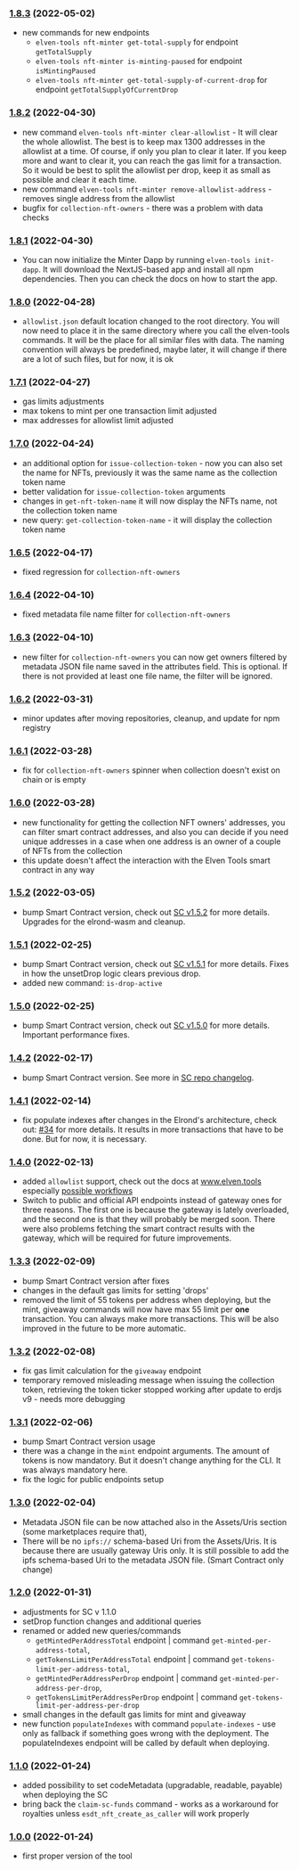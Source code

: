 ### [1.8.3](https://github.com/ElvenTools/elven-tools-cli/releases/tag/v1.8.3) (2022-05-02)
- new commands for new endpoints
  - `elven-tools nft-minter get-total-supply` for endpoint `getTotalSupply`
  - `elven-tools nft-minter is-minting-paused` for endpoint `isMintingPaused`
  - `elven-tools nft-minter get-total-supply-of-current-drop` for endpoint `getTotalSupplyOfCurrentDrop`

### [1.8.2](https://github.com/ElvenTools/elven-tools-cli/releases/tag/v1.8.2) (2022-04-30)
- new command `elven-tools nft-minter clear-allowlist` - It will clear the whole allowlist. The best is to keep max 1300 addresses in the allowlist at a time. Of course, if only you plan to clear it later. If you keep more and want to clear it, you can reach the gas limit for a transaction. So it would be best to split the allowlist per drop, keep it as small as possible and clear it each time.
- new command `elven-tools nft-minter remove-allowlist-address` - removes single address from the allowlist
- bugfix for `collection-nft-owners` - there was a problem with data checks

### [1.8.1](https://github.com/ElvenTools/elven-tools-cli/releases/tag/v1.8.1) (2022-04-30)
- You can now initialize the Minter Dapp by running `elven-tools init-dapp`. It will download the NextJS-based app and install all npm dependencies. Then you can check the docs on how to start the app.

### [1.8.0](https://github.com/ElvenTools/elven-tools-cli/releases/tag/v1.8.0) (2022-04-28)
- `allowlist.json` default location changed to the root directory. You will now need to place it in the same directory where you call the elven-tools commands. It will be the place for all similar files with data. The naming convention will always be predefined, maybe later, it will change if there are a lot of such files, but for now, it is ok

### [1.7.1](https://github.com/ElvenTools/elven-tools-cli/releases/tag/v1.7.1) (2022-04-27)
- gas limits adjustments
- max tokens to mint per one transaction limit adjusted
- max addresses for allowlist limit adjusted

### [1.7.0](https://github.com/ElvenTools/elven-tools-cli/releases/tag/v1.7.0) (2022-04-24)
- an additional option for `issue-collection-token` - now you can also set the name for NFTs, previously it was the same name as the collection token name
- better validation for `issue-collection-token` arguments
- changes in `get-nft-token-name` it will now display the NFTs name, not the collection token name
- new query: `get-collection-token-name` - it will display the collection token name

### [1.6.5](https://github.com/ElvenTools/elven-tools-cli/releases/tag/v1.6.5) (2022-04-17)
- fixed regression for `collection-nft-owners` 

### [1.6.4](https://github.com/ElvenTools/elven-tools-cli/releases/tag/v1.6.4) (2022-04-10)
- fixed metadata file name filter for `collection-nft-owners` 

### [1.6.3](https://github.com/ElvenTools/elven-tools-cli/releases/tag/v1.6.3) (2022-04-10)
- new filter for `collection-nft-owners` you can now get owners filtered by metadata JSON file name saved in the attributes field. This is optional. If there is not provided at least one file name, the filter will be ignored.

### [1.6.2](https://github.com/ElvenTools/elven-tools-cli/releases/tag/v1.6.2) (2022-03-31)
- minor updates after moving repositories, cleanup, and update for npm registry

### [1.6.1](https://github.com/ElvenTools/elven-tools-cli/releases/tag/v1.6.1) (2022-03-28)
- fix for `collection-nft-owners` spinner when collection doesn't exist on chain or is empty

### [1.6.0](https://github.com/ElvenTools/elven-tools-cli/releases/tag/v1.6.0) (2022-03-28)
- new functionality for getting the collection NFT owners' addresses, you can filter smart contract addresses, and also you can decide if you need unique addresses in a case when one address is an owner of a couple of NFTs from the collection
- this update doesn't affect the interaction with the Elven Tools smart contract in any way

### [1.5.2](https://github.com/ElvenTools/elven-tools-cli/releases/tag/v1.5.2) (2022-03-05)
- bump Smart Contract version,  check out [SC v1.5.2](https://github.com/ElvenTools/elven-nft-minter-sc/releases/tag/v1.5.2) for more details. Upgrades for the elrond-wasm and cleanup.

### [1.5.1](https://github.com/ElvenTools/elven-tools-cli/releases/tag/v1.5.1) (2022-02-25)
- bump Smart Contract version, check out [SC v1.5.1](https://github.com/ElvenTools/elven-nft-minter-sc/releases/tag/v1.5.1) for more details. Fixes in how the unsetDrop logic clears previous drop.
- added new command: `is-drop-active`

### [1.5.0](https://github.com/ElvenTools/elven-tools-cli/releases/tag/v1.5.0) (2022-02-25)
- bump Smart Contract version, check out [SC v1.5.0](https://github.com/ElvenTools/elven-nft-minter-sc/releases/tag/v1.5.0) for more details. Important performance fixes.

### [1.4.2](https://github.com/ElvenTools/elven-tools-cli/releases/tag/v1.4.2) (2022-02-17)
- bump Smart Contract version. See more in [SC repo changelog](https://github.com/ElvenTools/elven-nft-minter-sc/blob/main/CHANGELOG.md).

### [1.4.1](https://github.com/ElvenTools/elven-tools-cli/releases/tag/v1.4.1) (2022-02-14)
- fix populate indexes after changes in the Elrond's architecture, check out: [#34](https://github.com/ElvenTools/elven-nft-minter-sc/issues/34) for more details. It results in more transactions that have to be done. But for now, it is necessary.

### [1.4.0](https://github.com/ElvenTools/elven-tools-cli/releases/tag/v1.4.0) (2022-02-13)
- added `allowlist` support, check out the docs at www.elven.tools especially [possible workflows](http://www.elven.tools/docs/elven-tools-workflows.html)
- Switch to public and official API endpoints instead of gateway ones for three reasons. The first one is because the gateway is lately overloaded, and the second one is that they will probably be merged soon. There were also problems fetching the smart contract results with the gateway, which will be required for future improvements.

### [1.3.3](https://github.com/ElvenTools/elven-tools-cli/releases/tag/v1.3.3) (2022-02-09)
- bump Smart Contract version after fixes
- changes in the default gas limits for setting 'drops'
- removed the limit of 55 tokens per address when deploying, but the mint, giveaway commands will now have max 55 limit per **one** transaction. You can always make more transactions. This will be also improved in the future to be more automatic.

### [1.3.2](https://github.com/ElvenTools/elven-tools-cli/releases/tag/v1.3.2) (2022-02-08)
- fix gas limit calculation for the `giveaway` endpoint
- temporary removed misleading message when issuing the collection token, retrieving the token ticker stopped working after update to erdjs v9 - needs more debugging

### [1.3.1](https://github.com/ElvenTools/elven-tools-cli/releases/tag/v1.3.1) (2022-02-06)
- bump Smart Contract version usage
- there was a change in the `mint` endpoint arguments. The amount of tokens is now mandatory. But it doesn't change anything for the CLI. It was always mandatory here.
- fix the logic for public endpoints setup

### [1.3.0](https://github.com/ElvenTools/elven-tools-cli/releases/tag/v1.3.0) (2022-02-04)
- Metadata JSON file can be now attached also in the Assets/Uris section (some marketplaces require that),
- There will be no `ipfs://` schema-based Uri from the Assets/Uris. It is because there are usually gateway Uris only. It is still possible to add the ipfs schema-based Uri to the metadata JSON file. (Smart Contract only change)

### [1.2.0](https://github.com/ElvenTools/elven-tools-cli/releases/tag/v1.2.0) (2022-01-31)
- adjustments for SC v 1.1.0
- setDrop function changes and additional queries
- renamed or added new queries/commands
  - `getMintedPerAddressTotal` endpoint | command `get-minted-per-address-total`,
  - `getTokensLimitPerAddressTotal` endpoint | command `get-tokens-limit-per-address-total`,
  - `getMintedPerAddressPerDrop` endpoint | command `get-minted-per-address-per-drop`,
  - `getTokensLimitPerAddressPerDrop` endpoint | command `get-tokens-limit-per-address-per-drop`
- small changes in the default gas limits for mint and giveaway
- new function `populateIndexes` with command `populate-indexes` - use only as fallback if something goes wrong with the deployment. The populateIndexes endpoint will be called by default when deploying.

### [1.1.0](https://github.com/ElvenTools/elven-tools-cli/releases/tag/v1.1.0) (2022-01-24)
- added possibility to set codeMetadata (upgradable, readable, payable) when deploying the SC
- bring back the `claim-sc-funds` command - works as a workaround for royalties unless `esdt_nft_create_as_caller` will work properly 

### [1.0.0](https://github.com/ElvenTools/elven-tools-cli/releases/tag/v1.0.0) (2022-01-24)
- first proper version of the tool
